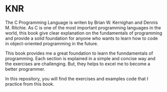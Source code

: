 # KNR
The C Programming Language is writen by Brian W. Kernighan and Dennis M. Ritchie. As C is one of the most important programming languages in the world, this book give clear explanation on the fundamentals of programming and provide a solid foundation for anyone who wants to learn how to code in object-oriented programming in the future. 

This book provides me a great foundation to learn the funndamentals of programming. Each section is explained in a simple and concise way and the exercises are challenging. But, they helps to excel me to become a better programmer.

In this repository, you will find the exercises and examples code that I practice from this book.  
